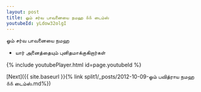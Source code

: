 ```yaml
---
layout: post
title: ஓம் சர்வ பாவனையை நமஹ ௧௧ டைம்ஸ்
youtubeId: yLdow32olgI
---
```

 
 
 ஓம் சர்வ பாவனையை நமஹ  
 
 -  யார் அனைத்தையும் புனிதமாக்குகிறார்கள் 
 
  
 
  
 
 
 
 
 
 


{% include youtubePlayer.html id=page.youtubeId %}
 
[Next]({{ site.baseurl }}{% link  split1/_posts/2012-10-09-ஓம் பவித்ராய நமஹ ௧௧ டைம்ஸ்.md%})
 
